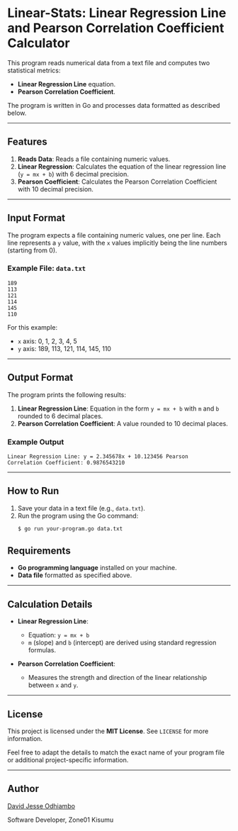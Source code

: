 # Linear-Stats: Linear Regression Line and Pearson Correlation Coefficient Calculator

This program reads numerical data from a text file and computes two statistical metrics:
- **Linear Regression Line** equation.
- **Pearson Correlation Coefficient**.

The program is written in Go and processes data formatted as described below.

---

## Features

1. **Reads Data**: Reads a file containing numeric values.
2. **Linear Regression**: Calculates the equation of the linear regression line (`y = mx + b`) with 6 decimal precision.
3. **Pearson Coefficient**: Calculates the Pearson Correlation Coefficient with 10 decimal precision.

---

## Input Format

The program expects a file containing numeric values, one per line. Each line represents a `y` value, with the `x` values implicitly being the line numbers (starting from 0).  

### Example File: `data.txt`
```
189
113
121
114
145
110
```

For this example:
- `x` axis: 0, 1, 2, 3, 4, 5
- `y` axis: 189, 113, 121, 114, 145, 110

---

## Output Format

The program prints the following results:
1. **Linear Regression Line**: Equation in the form `y = mx + b` with `m` and `b` rounded to 6 decimal places.
2. **Pearson Correlation Coefficient**: A value rounded to 10 decimal places.

### Example Output
```
Linear Regression Line: y = 2.345678x + 10.123456 Pearson
Correlation Coefficient: 0.9876543210
```

---

## How to Run

1. Save your data in a text file (e.g., `data.txt`).
2. Run the program using the Go command:
   ```bash
   $ go run your-program.go data.txt

## Requirements

- **Go programming language** installed on your machine.
- **Data file** formatted as specified above.

---

## Calculation Details

- **Linear Regression Line**:
  - Equation: `y = mx + b`
  - `m` (slope) and `b` (intercept) are derived using standard regression formulas.

- **Pearson Correlation Coefficient**:
  - Measures the strength and direction of the linear relationship between `x` and `y`.

---

## License

This project is licensed under the **MIT License**. See `LICENSE` for more information.

Feel free to adapt the details to match the exact name of your program file or additional project-specific information.

---

## Author
[David Jesse Odhiambo](https://github.com/DavJesse)

Software Developer, Zone01 Kisumu